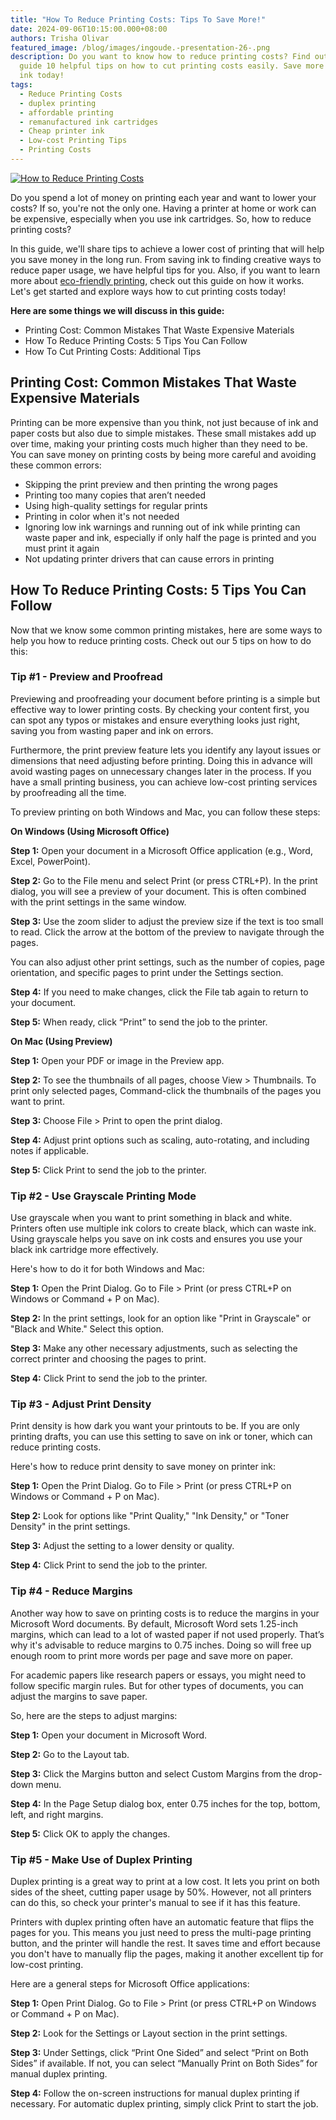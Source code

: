 ```yaml
---
title: "How To Reduce Printing Costs: Tips To Save More!"
date: 2024-09-06T10:15:00.000+08:00
authors: Trisha Olivar
featured_image: /blog/images/ingoude.-presentation-26-.png
description: Do you want to know how to reduce printing costs? Find out in this
  guide 10 helpful tips on how to cut printing costs easily. Save more money on
  ink today!
tags:
  - Reduce Printing Costs
  - duplex printing
  - affordable printing
  - remanufactured ink cartridges
  - Cheap printer ink
  - Low-cost Printing Tips
  - Printing Costs
---
```

[![How to Reduce Printing Costs](/blog/images/ingoude.-presentation-26-.png "How to Reduce Printing Costs")](/blog/images/ingoude.-presentation-26-.png)

Do you spend a lot of money on printing each year and want to lower your costs? If so, you're not the only one. Having a printer at home or work can be expensive, especially when you use ink cartridges. So, how to reduce printing costs?

In this guide, we'll share tips to achieve a lower cost of printing that will help you save money in the long run. From saving ink to finding creative ways to reduce paper usage, we have helpful tips for you. Also, if you want to learn more about [eco-friendly printing](https://www.compandsave.com/blog/posts/eco-friendly-printing-how-it-works-and-how-you-can-help.html), check out this guide on how it works. Let's get started and explore ways how to cut printing costs today!

**Here are some things we will discuss in this guide:**

* Printing Cost: Common Mistakes That Waste Expensive Materials
* How To Reduce Printing Costs: 5 Tips You Can Follow
* How To Cut Printing Costs: Additional Tips

## Printing Cost: Common Mistakes That Waste Expensive Materials

Printing can be more expensive than you think, not just because of ink and paper costs but also due to simple mistakes. These small mistakes add up over time, making your printing costs much higher than they need to be. You can save money on printing costs by being more careful and avoiding these common errors: 

* Skipping the print preview and then printing the wrong pages
* Printing too many copies that aren’t needed
* Using high-quality settings for regular prints
* Printing in color when it's not needed
* Ignoring low ink warnings and running out of ink while printing can waste paper and ink, especially if only half the page is printed and you must print it again
* Not updating printer drivers that can cause errors in printing

## How To Reduce Printing Costs: 5 Tips You Can Follow

Now that we know some common printing mistakes, here are some ways to help you how to reduce printing costs. Check out our 5 tips on how to do this:

### Tip #1 - Preview and Proofread

Previewing and proofreading your document before printing is a simple but effective way to lower printing costs. By checking your content first, you can spot any typos or mistakes and ensure everything looks just right, saving you from wasting paper and ink on errors.

Furthermore, the print preview feature lets you identify any layout issues or dimensions that need adjusting before printing. Doing this in advance will avoid wasting pages on unnecessary changes later in the process. If you have a small printing business, you can achieve low-cost printing services by proofreading all the time.

To preview printing on both Windows and Mac, you can follow these steps:

**On Windows (Using Microsoft Office)**

**Step 1:** Open your document in a Microsoft Office application (e.g., Word, Excel, PowerPoint).

**Step 2:** Go to the File menu and select Print (or press CTRL+P). In the print dialog, you will see a preview of your document. This is often combined with the print settings in the same window.

**Step 3:** Use the zoom slider to adjust the preview size if the text is too small to read. Click the arrow at the bottom of the preview to navigate through the pages.

You can also adjust other print settings, such as the number of copies, page orientation, and specific pages to print under the Settings section.

**Step 4:** If you need to make changes, click the File tab again to return to your document.

**Step 5:** When ready, click “Print” to send the job to the printer.

**On Mac (Using Preview)**

**Step 1:** Open your PDF or image in the Preview app.

**Step 2:** To see the thumbnails of all pages, choose View > Thumbnails. To print only selected pages, Command-click the thumbnails of the pages you want to print. 

**Step 3:** Choose File > Print to open the print dialog.

**Step 4:** Adjust print options such as scaling, auto-rotating, and including notes if applicable.

**Step 5:** Click Print to send the job to the printer.

### Tip #2 - Use Grayscale Printing Mode

Use grayscale when you want to print something in black and white. Printers often use multiple ink colors to create black, which can waste ink. Using grayscale helps you save on ink costs and ensures you use your black ink cartridge more effectively.

Here's how to do it for both Windows and Mac:

**Step 1:** Open the Print Dialog. Go to File > Print (or press CTRL+P on Windows or Command + P on Mac).

**Step 2:** In the print settings, look for an option like "Print in Grayscale" or "Black and White." Select this option.

**Step 3:** Make any other necessary adjustments, such as selecting the correct printer and choosing the pages to print.

**Step 4:** Click Print to send the job to the printer.

### Tip #3 - Adjust Print Density

Print density is how dark you want your printouts to be. If you are only printing drafts, you can use this setting to save on ink or toner, which can reduce printing costs.

Here's how to reduce print density to save money on printer ink:

**Step 1:** Open the Print Dialog. Go to File > Print (or press CTRL+P on Windows or Command + P on Mac).

**Step 2:** Look for options like "Print Quality," "Ink Density," or "Toner Density" in the print settings.

**Step 3:** Adjust the setting to a lower density or quality.

**Step 4:** Click Print to send the job to the printer.

### Tip #4 - Reduce Margins

Another way how to save on printing costs is to reduce the margins in your Microsoft Word documents. By default, Microsoft Word sets 1.25-inch margins, which can lead to a lot of wasted paper if not used properly. That’s why it's advisable to reduce margins to 0.75 inches. Doing so will free up enough room to print more words per page and save more on paper. 

For academic papers like research papers or essays, you might need to follow specific margin rules. But for other types of documents, you can adjust the margins to save paper.

So, here are the steps to adjust margins:

**Step 1:** Open your document in Microsoft Word. 

**Step 2:** Go to the Layout tab.

**Step 3:** Click the Margins button and select Custom Margins from the drop-down menu. 

**Step 4:** In the Page Setup dialog box, enter 0.75 inches for the top, bottom, left, and right margins.

**Step 5:** Click OK to apply the changes.

### Tip #5 - Make Use of Duplex Printing

Duplex printing is a great way to print at a low cost. It lets you print on both sides of the sheet, cutting paper usage by 50%. However, not all printers can do this, so check your printer's manual to see if it has this feature.

Printers with duplex printing often have an automatic feature that flips the pages for you. This means you just need to press the multi-page printing button, and the printer will handle the rest. It saves time and effort because you don't have to manually flip the pages, making it another excellent tip for low-cost printing.

Here are a general steps for Microsoft Office applications:

**Step 1:** Open Print Dialog. Go to File > Print (or press CTRL+P on Windows or Command + P on Mac).

**Step 2:** Look for the Settings or Layout section in the print settings.

**Step 3:** Under Settings, click “Print One Sided” and select “Print on Both Sides” if available. If not, you can select “Manually Print on Both Sides” for manual duplex printing.

**Step 4:** Follow the on-screen instructions for manual duplex printing if necessary. For automatic duplex printing, simply click Print to start the job.



[](https://www.compandsave.com/top-5-cheap-toner-cartridges)

